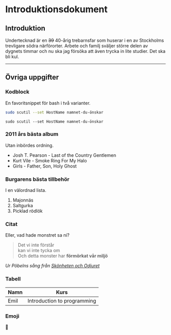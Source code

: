 # Introduktionsdokument 
## Introduktion
Undertecknad är en ~~39~~ 40-årig trebarnsfar som huserar i en av Stockholms trevligare södra närförorter. Arbete och familj sväljer större delen av dygnets timmar och nu ska jag försöka att även trycka in lite studier. Det ska bli kul.


---
## Övriga uppgifter
### Kodblock
En favoritsnippet för bash i två varianter.
```bash
sudo scutil --set HostName namnet-du-önskar
```

	sudo scutil --set HostName namnet-du-önskar

### 2011 års bästa album
Utan inbördes ordning.
- Josh T. Pearson - Last of the Country Gentlemen
- Kurt Vile - Smoke Ring For My Halo
- Girls - Father, Son, Holy Ghost

### Burgarens bästa tillbehör
I en välordnad lista.
1. Majonnäs
2. Saltgurka
3. Picklad rödlök

### Citat
Eller, vad hade monstret sa ni?
>Det vi inte förstår  
>kan vi inte tycka om  
>Och detta monster har **förmörkat vår miljö**

*Ur Pöbelns sång från [Skönheten och Odjuret](https://www.imdb.com/title/tt0101414)*

### Tabell
| Namn | Kurs |
|------|------|
| Emil | Introduction to programming |

### Emoji
:tooth: